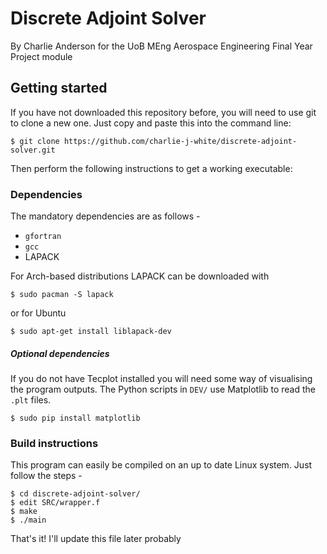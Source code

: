 # Discrete Adjoint Solver

By Charlie Anderson for the UoB MEng Aerospace Engineering Final Year Project module






## Getting started

If you have not downloaded this repository before, you will need to use git to clone a new one. Just copy and paste this into the command line:
```
$ git clone https://github.com/charlie-j-white/discrete-adjoint-solver.git
```
Then perform the following instructions to get a working executable:






### Dependencies

The mandatory dependencies are as follows -

- `gfortran`
- `gcc`
- LAPACK

For Arch-based distributions LAPACK can be downloaded with
```
$ sudo pacman -S lapack
```
or for Ubuntu
```
$ sudo apt-get install liblapack-dev
```

##### Optional dependencies


If you do not have Tecplot installed you will need some way of visualising the program outputs. The Python scripts in `DEV/` use Matplotlib to read the `.plt` files.
```
$ sudo pip install matplotlib
```





### Build instructions

This program can easily be compiled on an up to date Linux system. Just follow the steps - 



```
$ cd discrete-adjoint-solver/
$ edit SRC/wrapper.f
$ make
$ ./main
```


That's it! I'll update this file later probably




